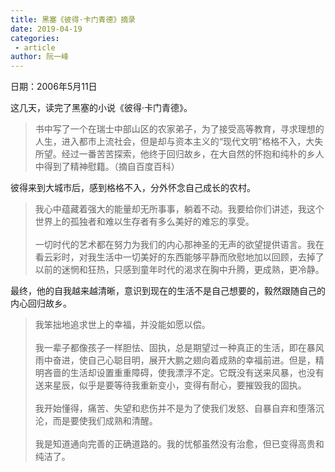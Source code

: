 ```yaml
---
title: 黑塞《彼得·卡门青德》摘录
date: 2019-04-19
categories:
 - article
author: 阮一峰
---
```


日期：2006年5月11日

这几天，读完了黑塞的小说《彼得·卡门青德》。

>书中写了一个在瑞士中部山区的农家弟子，为了接受高等教育，寻求理想的人生，进入都市上流社会，但是却与资本主义的“现代文明”格格不入，大失所望。经过一番苦苦探索，他终于回归故乡，在大自然的怀抱和纯朴的乡人中得到了精神慰籍。（摘自百度百科）

彼得来到大城市后，感到格格不入，分外怀念自己成长的农村。

> 我心中蕴藏着强大的能量却无所事事，躺着不动。我要给你们讲述，我这个世界上的孤独者和难以生存者有多么美好的难忘的享受。<br><br>
> 一切时代的艺术都在努力为我们的内心那神圣的无声的欲望提供语言。我在看云彩时，对我生活中一切美好的东西能够平静而欣慰地加以回顾，去掉了以前的迷惘和狂热，只感到童年时代的渴求在胸中升腾，更成熟，更冷静。

最终，他的自我越来越清晰，意识到现在的生活不是自己想要的，毅然跟随自己的内心回归故乡。

>我笨拙地追求世上的幸福，并没能如愿以偿。<br><br>
>我一辈子都像孩子一样胆怯、固执，总是期望过一种真正的生活，即在暴风雨中奋进，使自己心聪目明，展开大鹏之翅向着成熟的幸福前进。但是，精明吝啬的生活却设置重重障碍，使我漂浮不定。它既没有送来风暴，也没有送来星辰，似乎是要等待我重新变小，变得有耐心，要摧毁我的固执。<br><br>
> 我开始懂得，痛苦、失望和悲伤并不是为了使我们发怒、自暴自弃和堕落沉沦，而是要使我们成熟和清醒。<br><br>
> 我是知道通向完善的正确道路的。我的忧郁虽然没有治愈，但已变得高贵和纯洁了。